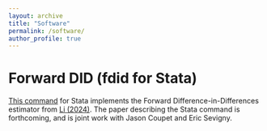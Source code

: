 ```yaml
---
layout: archive
title: "Software"
permalink: /software/
author_profile: true
---
```


# Forward DID (fdid for Stata)

[This command](https://github.com/jgreathouse9/FDIDTutorial/blob/main/StataVignette.md) for Stata implements the Forward Difference-in-Differences estimator from [Li (2024)](https://doi.org/10.1287/mksc.2022.0212). The paper describing the Stata command is forthcoming, and is joint work with Jason Coupet and Eric Sevigny.
